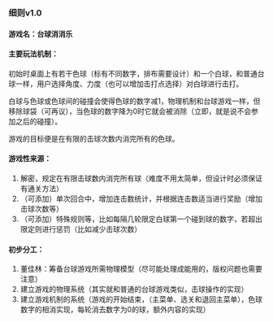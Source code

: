 ### 细则v1.0

#### 游戏名：台球消消乐

#### 主要玩法机制：

初始时桌面上有若干色球（标有不同数字，排布需要设计）和一个白球，和普通台球一样，用户选择角度、力度（也可以增加击打点选择）对白球进行击打。

白球与色球或色球间的碰撞会使得色球的数字减1，物理机制和台球游戏一样，但移除球袋（可再议），当色球的数字降为0时它就会被消除（立即，就是说不会参加之后的碰撞）。

游戏的目标便是在有限的击球次数内消完所有的色球。

#### 游戏性来源：

1. 解密，规定在有限击球数内消完所有球（难度不用太简单，但设计时必须保证有通关方法）
2. （可添加）单次回合中，增加连击数统计，并根据连击数适当进行奖励（增加击球次数等）
3. （可添加）特殊规则等，比如每隔几轮限定白球第一个碰到球的数字，若超出限定则进行惩罚（比如减少击球次数）

#### 初步分工：

1. 董佳林：筹备台球游戏所需物理模型（尽可能处理成能用的，版权问题也需要注意）
2. 建立游戏的物理系统（其实就和普通的台球游戏类似，击球操作的实现）
3. 建立游戏机制的系统（游戏的开始结束，（主菜单、选关和退回主菜单），色球数字的相消实现，每轮消去数字为0的球，额外内容的实现）



